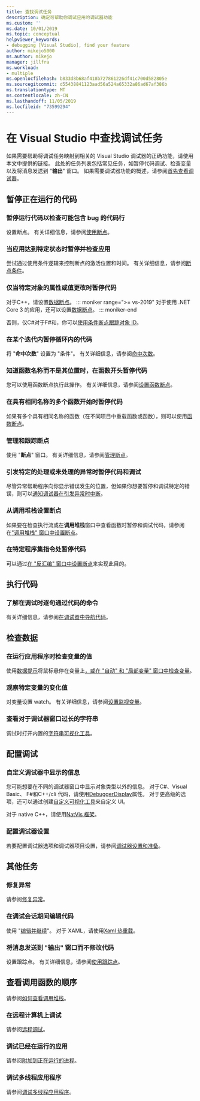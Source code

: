 ```yaml
---
title: 查找调试任务
description: 确定可帮助你调试应用的调试器功能
ms.custom: ''
ms.date: 10/01/2019
ms.topic: conceptual
helpviewer_keywords:
- debugging [Visual Studio], find your feature
author: mikejo5000
ms.author: mikejo
manager: jillfra
ms.workload:
- multiple
ms.openlocfilehash: b833d8b68af418b727861226df41c700d582805e
ms.sourcegitcommit: d55438841123aad56a524a65332a86ad67af386b
ms.translationtype: MT
ms.contentlocale: zh-CN
ms.lasthandoff: 11/05/2019
ms.locfileid: "73599294"
---
```

# <a name="find-your-debugging-task-in-visual-studio"></a>在 Visual Studio 中查找调试任务

如果需要帮助将调试任务映射到相关的 Visual Studio 调试器的正确功能，请使用本文中提供的链接。 此处的任务列表包括常见任务，如暂停代码调试、检查变量以及将消息发送到 "**输出**" 窗口。 如果需要调试器功能的概述，请参阅[首先查看调试器](debugger-feature-tour.md)。

## <a name="pause-running-code"></a>暂停正在运行的代码

### <a name="pause-running-code-to-inspect-a-line-of-code-that-may-contain-a-bug"></a>暂停运行代码以检查可能包含 bug 的代码行

设置断点。 有关详细信息，请参阅[使用断点](using-breakpoints.md)。

### <a name="pause-and-inspect-your-app-when-it-reaches-a-specific-state"></a>当应用达到特定状态时暂停并检查应用

尝试通过使用条件逻辑来控制断点的激活位置和时间。 有关详细信息，请参阅[断点条件](using-breakpoints.md#breakpoint-conditions)。

### <a name="pause-code-only-when-a-specific-objects-property-or-value-changes"></a>仅当特定对象的属性或值更改时暂停代码

对于C++，请设置[数据断点](using-breakpoints.md#BKMK_set_a_data_breakpoint_native_cplusplus)。 
::: moniker range=">= vs-2019"
对于使用 .NET Core 3 的应用，还可以设置[数据断点](using-breakpoints.md#BKMK_set_a_data_breakpoint_managed)。
::: moniker-end

否则，仅C#对于F#和，你可以[使用条件断点跟踪对象 ID](using-breakpoints.md#using-object-ids-in-breakpoint-conditions-c-and-f)。

### <a name="pause-code-inside-a-loop-at-a-certain-iteration"></a>在某个迭代内暂停循环内的代码

将 "**命中次数**" 设置为 "条件"。 有关详细信息，请参阅[命中次数](using-breakpoints.md#set-a-hit-count-condition)。

### <a name="pause-code-at-the-start-of-a-function-when-you-know-the-function-name-but-not-its-location"></a>知道函数名称而不是其位置时，在函数开头暂停代码

您可以使用函数断点执行此操作。 有关详细信息，请参阅[设置函数断点](using-breakpoints.md#BKMK_Set_a_breakpoint_in_a_source_file)。

### <a name="pause-code-at-the-start-of-multiple-functions-with-the-same-name"></a>在具有相同名称的多个函数开始时暂停代码

如果有多个具有相同名称的函数（在不同项目中重载函数或函数），则可以使用[函数断点](using-breakpoints.md#BKMK_Set_a_breakpoint_in_a_source_file)。

### <a name="manage-and-keep-track-of-your-breakpoints"></a>管理和跟踪断点

使用 "**断点**" 窗口。 有关详细信息，请参阅[管理断点](using-breakpoints.md#BKMK_Specify_advanced_properties_of_a_breakpoint_)。

### <a name="pause-code-and-debug-when-a-specific-handled-or-unhandled-exception-is-thrown"></a>引发特定的处理或未处理的异常时暂停代码和调试

尽管异常帮助程序向你显示错误发生的位置，但如果你想要暂停和调试特定的错误，则可以[通知调试器在引发异常时中断](managing-exceptions-with-the-debugger.md#tell-the-debugger-to-break-when-an-exception-is-thrown)。

### <a name="set-a-breakpoint-from-the-call-stack"></a>从调用堆栈设置断点

如果要在检查执行流或在**调用堆栈**窗口中查看函数时暂停和调试代码，请参阅在["调用堆栈" 窗口中设置断点](using-breakpoints.md#BKMK_Set_a_breakpoint_from_debugger_windows)。

### <a name="pause-code-at-a-specific-assembly-instruction"></a>在特定程序集指令处暂停代码

可以通过[在 "反汇编" 窗口中设置断点](using-breakpoints.md#BKMK_Set_a_breakpoint_from_debugger_windows)来实现此目的。

## <a name="execute-code"></a>执行代码

### <a name="learn-the-commands-to-step-through-your-code-while-debugging"></a>了解在调试时逐句通过代码的命令

有关详细信息，请参阅[在调试器中导航代码](navigating-through-code-with-the-debugger.md)。

## <a name="inspect-data"></a>检查数据

### <a name="check-the-value-of-variables-while-running-your-app"></a>在运行应用程序时检查变量的值

使用[数据提示](view-data-values-in-data-tips-in-the-code-editor.md)将鼠标悬停在变量上[，或在 "自动" 和 "局部变量" 窗口中检查变量](autos-and-locals-windows.md)。

### <a name="observe-the-changing-value-of-a-specific-variable"></a>观察特定变量的变化值

对变量设置 watch。 有关详细信息，请参阅[设置监视变量](watch-and-quickwatch-windows.md)。

### <a name="view-strings-that-are-too-long-for-the-debugger-window"></a>查看对于调试器窗口过长的字符串

调试时打开内置的[字符串可视化工具](view-strings-visualizer.md)。

## <a name="configure-debugging"></a>配置调试

### <a name="customize-information-shown-in-the-debugger"></a>自定义调试器中显示的信息

您可能想要在不同的调试器窗口中显示对象类型以外的信息。 对于C#、Visual Basic、 F#和C++/cli 代码，请使用[DebuggerDisplay](using-the-debuggerdisplay-attribute.md)属性。 对于更高级的选项，还可以通过创建[自定义可视化工具](create-custom-visualizers-of-data.md)来自定义 UI。

对于 native C++，请使用[NatVis 框架](create-custom-views-of-native-objects.md)。

### <a name="configure-debugger-settings"></a>配置调试器设置

若要配置调试器选项和调试器项目设置，请参阅[调试器设置和准备](debugger-settings-and-preparation.md)。

## <a name="additional-tasks"></a>其他任务

### <a name="fix-an-exception"></a>修复异常

请参阅[修复异常](write-better-code-with-visual-studio.md#fix-an-exception)。

### <a name="edit-code-during-a-debugging-session"></a>在调试会话期间编辑代码

使用 "[编辑并继续](edit-and-continue.md)"。 对于 XAML，请使用[Xaml 热重载](../xaml-tools/xaml-hot-reload.md)。

### <a name="send-messages-to-the-output-window-without-modifying-code"></a>将消息发送到 "输出" 窗口而不修改代码

设置跟踪点。 有关详细信息，请参阅[使用跟踪点](using-tracepoints.md)。

## <a name="view-the-order-in-which-functions-are-called"></a>查看调用函数的顺序

请参阅[如何查看调用堆栈](how-to-use-the-call-stack-window.md)。

### <a name="debug-on-remote-machines"></a>在远程计算机上调试

请参阅[远程调试](remote-debugging.md)。

### <a name="debug-an-app-that-is-already-running"></a>调试已经在运行的应用

请参阅[附加到正在运行的进程](attach-to-running-processes-with-the-visual-studio-debugger.md)。

### <a name="debug-multithreaded-applications"></a>调试多线程应用程序

请参阅[调试多线程应用程序](debug-multithreaded-applications-in-visual-studio.md)。